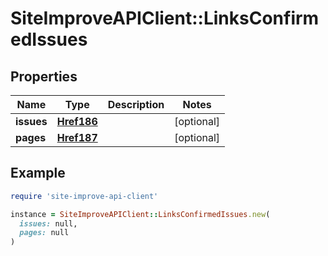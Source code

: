 # SiteImproveAPIClient::LinksConfirmedIssues

## Properties

| Name | Type | Description | Notes |
| ---- | ---- | ----------- | ----- |
| **issues** | [**Href186**](Href186.md) |  | [optional] |
| **pages** | [**Href187**](Href187.md) |  | [optional] |

## Example

```ruby
require 'site-improve-api-client'

instance = SiteImproveAPIClient::LinksConfirmedIssues.new(
  issues: null,
  pages: null
)
```

